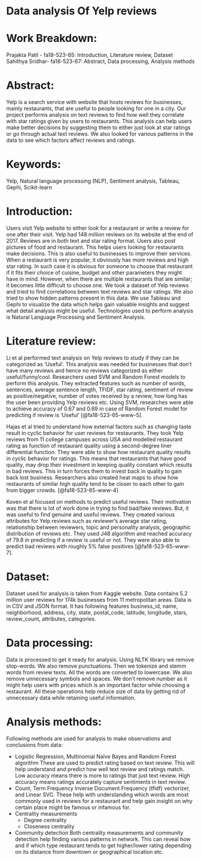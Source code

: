 
Data analysis Of Yelp reviews
======
# Work Breakdown:

Prajakta Patil - fa18-523-65: Introduction, Literature review, Dataset
Sahithya Sridhar- fa18-523-67: Abstract, Data processing, Analysis methods

# Abstract:
Yelp is a search service with website that hosts reviews for businesses, mainly
restaurants, that are useful to people looking for one in a city. Our project
performs analysis on text reviews to find how well they correlate with star
ratings given by users to restaurants. This analysis can help users make better
decisions by suggesting them to either just look at star ratings or go through
actual text reviews. We also looked for various patterns in the data to see which
factors affect reviews and ratings. 

# Keywords:
Yelp, Natural language processing (NLP), Sentiment analysis, Tableau,
Gephi, Scikit-learn

# Introduction:
Users visit Yelp website to either look for a restaurant or write a review for
one after their visit. Yelp had 148 million reviews on its website at the end of
2017. Reviews are in both text and star rating format. Users also post pictures
of food and restaurant. This helps users looking for restaurants make decisions.
This is also useful to businesses to improve their services. When a restaurant
is very popular, it obviously has more reviews and high star rating. In such case
it is obvious for someone to choose that restaurant if it fits their choice of
cuisine, budget and other parameters they might have in mind. However, when there
are multiple restaurants that are similar; it becomes little difficult to choose
one. We took a dataset of Yelp reviews and tried to find correlations between
text reviews and star ratings. We also tried to show hidden patterns present in
this data. We use Tableau and Gephi to visualize the data which helps gain
valuable insights and suggest what detail analysis might be useful. Technologies
used to perform analysis is Natural Language Processing and Sentiment Analysis. 

# Literature review:
Li et al performed text analysis on Yelp reviews to study if they can be
categorized as ‘Useful’. This analysis was needed for businesses that don’t have
many reviews and hence no reviews categorized as either useful/funny/cool.
Researchers used SVM and Random Forest models to perform this analysis. They
extracted features such as number of words, sentences, average sentence length,
TFIDF, star rating, sentiment of review as positive/negative, number of votes
received by a review, how long has the user been providing Yelp reviews etc.
Using SVM, researches were able to achieve accuracy of 0.67 and 0.69 in case of
Random Forest model for predicting if review is ‘Useful’ [@fa18-523-65-www-5].

Hajas et al tried to understand how external factors such as changing taste result
in cyclic behavior for user reviews for restaurants. They took Yelp reviews from
11 college campuses across USA and modelled restaurant rating as function of
restaurant quality using a second-degree liner differential function. They were
able to show how restaurant quality results in cyclic behavior for ratings. This
means that restaurants that have good quality, may drop their investment in
keeping quality constant which results in bad reviews. This in turn forces them
to invest back in quality to gain back lost business. Researchers also created
heat maps to show how restaurants of similar high quality tend to be closer to
each other to gain from bigger crowds. [@fa18-523-65-www-4]

Koven et al focused on methods to predict useful reviews. Their motivation was
that there is lot of work done in trying to find bad/fake reviews. But, it was
useful to find genuine and useful reviews. They created various attributes for
Yelp reviews such as reviewer’s average star rating, relationship between
reviewers, topic and personality analysis, geographic distribution of reviews
etc. They used J48 algorithm and reached accuracy of 79.8 in predicting if a
review is useful or not. They were also able to predict bad reviews with roughly
5% false positives [@fa18-523-65-www-7].

# Dataset:
Dataset used for analysis is taken from Kaggle website. Data contains 5.2 million
user reviews for 174k businesses from 11 metropolitan areas. Data is in CSV and
JSON format.  It has following features business_id, name, neighborhood, address,
city, state, postal_code, latitude, longitude, stars, review_count, attributes,
categories. 

# Data processing:
Data is processed to get it ready for analysis. Using NLTK library we remove
stop-words.  We also remove punctuations. Then we tokenize and stemm words from
review texts. All the words are converted to lowercase. We also remove unnecessary
symbols and spaces. We don’t remove number as it might help users with prices
which is an important factor while choosing a restaurant.  All these operations
help reduce size of data by getting rid of unnecessary data while retaining useful
information. 

# Analysis methods:
Following methods are used for analysis to make observations
and conclusions from data:

- Logistic Regression, Multinomial Naïve Bayes and Random Forest algorithm
	These are used to predict rating based on text review. This will help
  understand and predict how well text review and ratings match.   Low accuracy means
  there is more to ratings that just text review. High accuracy means ratings
  accurately capture sentiments in text   review.
- Count, Term Frequency Inverse Document Frequency (tfidf) vectorizer, and Linear
  SVC. These help with understanding which words are most commonly used in reviews
  for a restaurant and help gain insight on why certain place might be famous or
  infamous for.
- Centrality measurements
  -	Degree centrality
  -	Closeness centrality
- Community detection
	Both centrality measurements and community detection help finding various patterns in network. This can reveal how and if which type   restaurant tends to get higher/lower rating depending on its distance from downtown or geographical location etc. 
